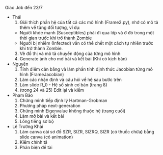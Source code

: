 Giao Job đến 23/7

- Thái
  1. Giải thích phần hệ của tất cả các mô hình (Frame2.py), nhớ có mô tả thêm về từng đối tượng, ví dụ:
  - Người khỏe mạnh (Susceptibles) phải đi qua lớp và ở đó trong một thời gian
trước khi trở thành Zombie
  - Người bị nhiễm (Infected) vẫn có thể chết một cách tự nhiên trước khi trở thành
Zombie.
  3. Vẽ đồ thị và mô tả chuyển động của từng mô hình
  4. Generate ảnh cho mở bài và kết bài (Khi có kịch bản)
- Nguyên
  1. Tính điểm cân bằng và làm phần tính định thức Jacobian từng mô hình (FrameJacobian)
  2. Làm các nhận định và câu hỏi về hệ sau bước trên
  3. Làm slide R_0 - Hệ số sinh cơ bản (trang 8)
  4. (trong 24 và 25) Edit lại và kiểm
- Phạm Bảo
  1. Chứng minh tiếp định lý Hartman-Grobman
  2. Phương pháp next-generation
  3. Chứng minh Eigenvalue không thuộc hệ (trang cuối)
  4. Làm mở bài và kết bài
  5. Lồng tiếng sơ bộ
- Lê Trường Khải
  1. Làm canva cái sơ đồ SZR, SIZR, SIZRQ, SIZR (có thuốc chữa) bằng slide canva (có animation)
  2. Kiểm chính tả
  3. Phản biện đề tài
